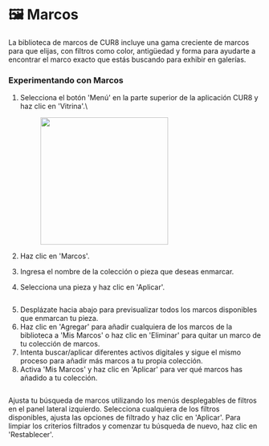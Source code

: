 # 🖼️ Marcos

La biblioteca de marcos de CUR8 incluye una gama creciente de marcos para que elijas, con filtros como color, antigüedad y forma para ayudarte a encontrar el marco exacto que estás buscando para exhibir en galerías.

### Experimentando con Marcos

1.  Selecciona el botón 'Menú' en la parte superior de la aplicación CUR8 y haz clic en 'Vitrina'.\

    <figure><img src="../../.gitbook/assets/Screenshot 2025-01-03 at 10.48.05.png" alt="" width="254"><figcaption></figcaption></figure>
2. Haz clic en 'Marcos'.
3. Ingresa el nombre de la colección o pieza que deseas enmarcar.
4. Selecciona una pieza y haz clic en 'Aplicar'.

<figure><img src="../../.gitbook/assets/Screenshot 2025-01-03 at 12.24.01.png" alt=""><figcaption></figcaption></figure>

5. Desplázate hacia abajo para previsualizar todos los marcos disponibles que enmarcan tu pieza.&#x20;
6. Haz clic en 'Agregar' para añadir cualquiera de los marcos de la biblioteca a 'Mis Marcos' o haz clic en 'Eliminar' para quitar un marco de tu colección de marcos.
7. Intenta buscar/aplicar diferentes activos digitales y sigue el mismo proceso para añadir más marcos a tu propia colección.&#x20;
8. Activa 'Mis Marcos' y haz clic en 'Aplicar' para ver qué marcos has añadido a tu colección.

<figure><img src="../../.gitbook/assets/Screenshot 2025-01-03 at 12.27.46.png" alt=""><figcaption></figcaption></figure>

Ajusta tu búsqueda de marcos utilizando los menús desplegables de filtros en el panel lateral izquierdo. Selecciona cualquiera de los filtros disponibles, ajusta las opciones de filtrado y haz clic en 'Aplicar'. Para limpiar los criterios filtrados y comenzar tu búsqueda de nuevo, haz clic en 'Restablecer'.